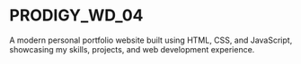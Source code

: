 # PRODIGY_WD_04
A modern personal portfolio website built using HTML, CSS, and JavaScript, showcasing my skills, projects, and web development experience.
